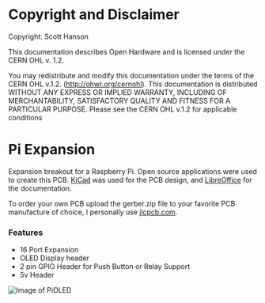 # Copyright and Disclaimer
Copyright: Scott Hanson

This documentation describes Open Hardware and is licensed under the CERN OHL v. 1.2.

You may redistribute and modify this documentation under the terms of the CERN OHL v.1.2. (http://ohwr.org/cernohl). This documentation is distributed WITHOUT ANY EXPRESS OR IMPLIED WARRANTY, INCLUDING OF MERCHANTABILITY, SATISFACTORY QUALITY AND FITNESS FOR A PARTICULAR PURPOSE. Please see the CERN OHL v.1.2 for applicable conditions

# Pi Expansion

Expansion breakout for a Raspberry Pi. Open source applications were used to create this PCB. [KiCad](http://kicad.org/) was used for the PCB design, and [LibreOffice](https://www.libreoffice.org/) for the documentation.

To order your own PCB upload the gerber.zip file to your favorite PCB manufacture of choice, I personally use [jlcpcb.com](https://jlcpcb.com/).

### Features
* 16 Port Expansion
* OLED Display header
* 2 pin GPIO Header for Push Button or Relay Support
* 5v Header

![Image of PiOLED](https://github.com/computergeek1507/KiCad_Designs/raw/master/Pi_Adapter/Pi_Adapter.png)
